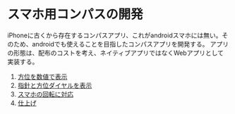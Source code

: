 # スマホ用コンパスの開発

iPhoneに古くから存在するコンパスアプリ、これがandroidスマホには無い。そのため、androidでも使えることを目指したコンパスアプリを開発する。
アプリの形態は、配布のコストを考え、ネイティブアプリではなくWebアプリとして実装する。

1. [方位を数値で表示](https://github.com/fresh-egg-company/compass/tree/main/compass.0/README.md)
2. [指針と方位ダイヤルを表示](https://github.com/fresh-egg-company/compass/tree/main/compass.1/README.md)
3. [スマホの回転に対応](https://github.com/fresh-egg-company/compass/tree/main/compass.2/README.md)
4. [仕上げ](https://github.com/fresh-egg-company/compass/tree/main/compass.3/README.md)
